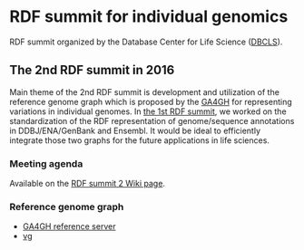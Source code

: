# RDF summit for individual genomics

RDF summit organized by the Database Center for Life Science ([DBCLS](http://dbcls.rois.ac.jp/)).

## The 2nd RDF summit in 2016

Main theme of the 2nd RDF summit is development and utilization of the reference genome graph which is proposed by the [GA4GH](https://genomicsandhealth.org) for representing variations in individual genomes. In [the 1st RDF summit](https://github.com/dbcls/rdfsummit), we worked on the standardization of the RDF representation of genome/sequence annotations in DDBJ/ENA/GenBank and Ensembl. It would be ideal to efficiently integrate those two graphs for the future applications in life sciences.

### Meeting agenda

Available on the [RDF summit 2 Wiki page](https://github.com/dbcls/rdfsummit2/wiki).

### Reference genome graph

* [GA4GH reference server](https://github.com/ga4gh/server/tree/graph)
* [vg](https://github.com/ekg/vg)

